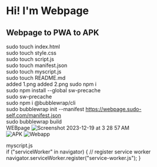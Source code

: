 # Hi! I'm Webpage 

## Webpage to PWA to APK
sudo touch index.html<br>
sudo touch style.css<br>
sudo touch script.js<br>
sudo touch manifest.json<br>
sudo touch myscript.js<br>
sudo touch README.md<br>
added 1.png
added 2.png
sudo npm i<br>
sudo npm install --global sw-precache<br>
sudo sw-precache<br>
sudo npm i @bubblewrap/cli<br>
sudo bubblewrap init --manifest https://webpage.sudo-self.com/manifest.json<br>
sudo bubblewrap build<br>
WEBpage
![Screenshot 2023-12-19 at 3 28 57 AM](https://github.com/sudo-self/project/assets/119916323/ab714da0-0526-4ab1-9a4f-c66b730a9fc9)<br>
![APK](https://github.com/sudo-self/i-am-webpage/assets/119916323/aae73d57-1d7d-44ae-bfab-8696d87f9f65)
![Webapp](https://github.com/sudo-self/i-am-webpage/assets/119916323/3d28f12b-1c15-4b51-88ef-8b0c0f95f825)



myscript.js  
if ("serviceWorker" in navigator) { // register service worker navigator.serviceWorker.register("service-worker.js"); }
